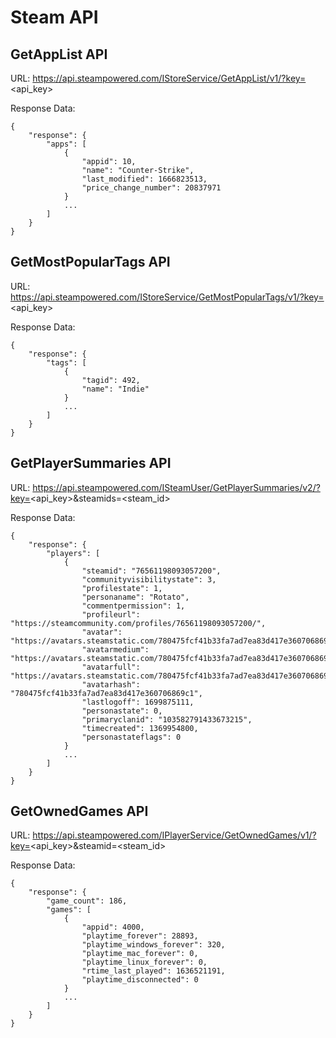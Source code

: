 # Steam API

## GetAppList API 
URL: https://api.steampowered.com/IStoreService/GetAppList/v1/?key=<api_key>

Response Data:
```
{
    "response": {
        "apps": [
            {
                "appid": 10,
                "name": "Counter-Strike",
                "last_modified": 1666823513,
                "price_change_number": 20837971
            }
            ...
        ]
    }
}
```
## GetMostPopularTags API
URL: https://api.steampowered.com/IStoreService/GetMostPopularTags/v1/?key=<api_key>

Response Data:
```
{
    "response": {
        "tags": [
            {
                "tagid": 492,
                "name": "Indie"
            }
            ...
        ]
    }
}
```

## GetPlayerSummaries API
URL: https://api.steampowered.com/ISteamUser/GetPlayerSummaries/v2/?key=<api_key>&steamids=<steam_id>

Response Data:
```
{
    "response": {
        "players": [
            {
                "steamid": "76561198093057200",
                "communityvisibilitystate": 3,
                "profilestate": 1,
                "personaname": "Rotato",
                "commentpermission": 1,
                "profileurl": "https://steamcommunity.com/profiles/76561198093057200/",
                "avatar": "https://avatars.steamstatic.com/780475fcf41b33fa7ad7ea83d417e360706869c1.jpg",
                "avatarmedium": "https://avatars.steamstatic.com/780475fcf41b33fa7ad7ea83d417e360706869c1_medium.jpg",
                "avatarfull": "https://avatars.steamstatic.com/780475fcf41b33fa7ad7ea83d417e360706869c1_full.jpg",
                "avatarhash": "780475fcf41b33fa7ad7ea83d417e360706869c1",
                "lastlogoff": 1699875111,
                "personastate": 0,
                "primaryclanid": "103582791433673215",
                "timecreated": 1369954800,
                "personastateflags": 0
            }
            ...
        ]
    }
}
```

## GetOwnedGames API
URL: https://api.steampowered.com/IPlayerService/GetOwnedGames/v1/?key=<api_key>&steamid=<steam_id>

Response Data:
```
{
    "response": {
        "game_count": 186,
        "games": [
            {
                "appid": 4000,
                "playtime_forever": 28893,
                "playtime_windows_forever": 320,
                "playtime_mac_forever": 0,
                "playtime_linux_forever": 0,
                "rtime_last_played": 1636521191,
                "playtime_disconnected": 0
            }
            ...
        ]
    }
}
```